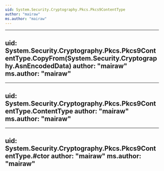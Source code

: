 ```yaml
---
uid: System.Security.Cryptography.Pkcs.Pkcs9ContentType
author: "mairaw"
ms.author: "mairaw"
---
```


---
uid: System.Security.Cryptography.Pkcs.Pkcs9ContentType.CopyFrom(System.Security.Cryptography.AsnEncodedData)
author: "mairaw"
ms.author: "mairaw"
---

---
uid: System.Security.Cryptography.Pkcs.Pkcs9ContentType.ContentType
author: "mairaw"
ms.author: "mairaw"
---

---
uid: System.Security.Cryptography.Pkcs.Pkcs9ContentType.#ctor
author: "mairaw"
ms.author: "mairaw"
---

